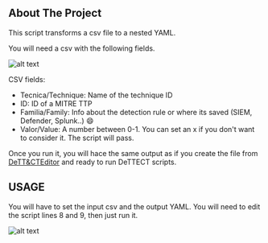 
<!-- ABOUT THE PROJECT -->
## About The Project

This script transforms a csv file to a nested YAML.

You will need a csv with the following fields. 

![alt text](https://github.com/gonzalomarcos/Personal/EDRs/blob/master/csvMitre.png?raw=true)

CSV fields:
* Tecnica/Technique: Name of the technique ID
* ID: ID of a MITRE TTP
* Familia/Family: Info about the detection rule or where its saved (SIEM, Defender, Splunk..) :smile:
* Valor/Value: A number between 0-1. You can set an x if you don't want to consider it. The script will pass.

Once you run it, you will hace the same output as if you create the file from [DeTT&CTEditor](https://rabobank-cdc.github.io/dettect-editor/#/techniques) and ready to run DeTTECT scripts.


<!-- USAGE -->
## USAGE

You will have to set the input csv and the output YAML. You will need to edit the script lines 8 and 9, then just run it.

![alt text](https://github.com/gonzalomarcos/Personal/EDRs/blob/master/codeMitre.png?raw=true)

